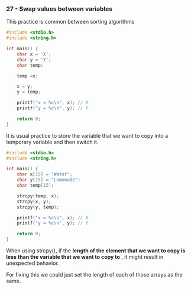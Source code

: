### 27 - Swap values between variables

This practice is common between sorting algorithms

```c
#include <stdio.h>
#include <string.h>

int main() {
	char x = 'X';
 	char y = 'Y';
    char temp;

    temp =x;

    x = y;
    y = temp;

    printf("x = %c\n", x); // X
   	printf("y = %c\n", y); // Y

  	return 0;
}
```

It is usual practice to store the variable that we want to copy into a temporary variable and then switch it.

```c
#include <stdio.h>
#include <string.h>

int main() {
	char x[15] = "Water";
 	char y[15] = "Lemonade";
    char temp[15];

    strcpy(temp, x);
    strcpy(x, y);
    strcpy(y, temp);

    printf("x = %c\n", x); // X
   	printf("y = %c\n", y); // Y

  	return 0;
}
```

When using strcpy(), if the **length of the element that we want to copy is less than the variable that we want to copy to** , it might result in unexpected behavior.

For fixing this we could just set the length of each of those arrays as the same.